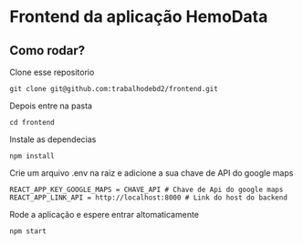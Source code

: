 # Frontend da aplicação HemoData

## Como rodar?

Clone esse repositorio

```
git clone git@github.com:trabalhodebd2/frontend.git
```

Depois entre na pasta

```
cd frontend
```

Instale as dependecias

```
npm install
```

Crie um arquivo .env na raiz e adicione a sua chave de API do google maps

```
REACT_APP_KEY_GOOGLE_MAPS = CHAVE_API # Chave de Api do google maps
REACT_APP_LINK_API = http://localhost:8000 # Link do host do backend
```

Rode a aplicação e espere entrar altomaticamente

```
npm start
```
